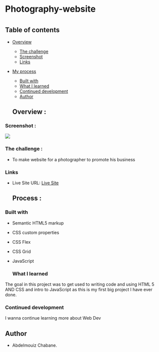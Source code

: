 # Photography-website
# 

## Table of contents

- [Overview](#overview)
  - [The challenge](#the-challenge)
  - [Screenshot](#screenshot)
  - [Links](#links)
- [My process](#my-process)
  - [Built with](#built-with)
  - [What I learned](#what-i-learned)
  - [Continued development](#continued-development)
  - [Author](#author)


   ## Overview :
  
### Screenshot : 

![](./Screenshot/Screenshot.png)

### The challenge :
- To make website for a photographer to promote his business
### Links

- Live Site URL: [Live Site](https://abdelmouizz.github.io/Photography-website)
  
   ## Process :
  
### Built with

- Semantic HTML5 markup
- CSS custom properties
- CSS Flex
- CSS Grid
- JavaScript

  ### What I learned

The goal in this project was to get used to writing code and using HTML 5 AND CSS and intro to JavaScript as this is my first big project I have ever done.

### Continued development

I wanna continue learning more about Web Dev
## Author
- Abdelmouiz Chabane.
